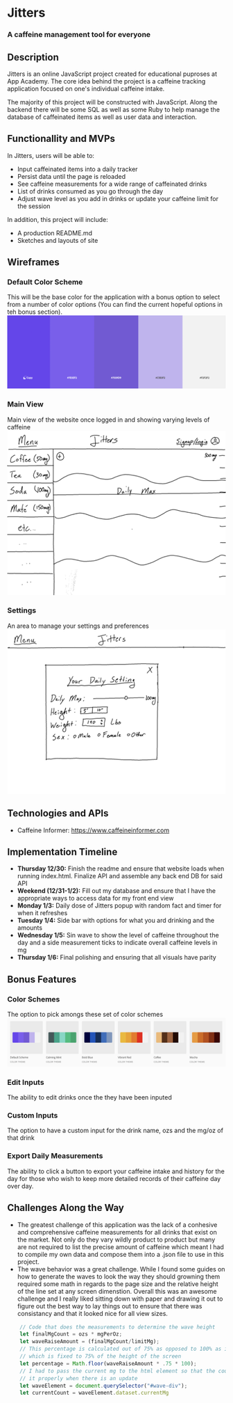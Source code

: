 # Jitters
### A caffeine management tool for everyone

## Description
Jitters is an online JavaScript project created for educational puproses at App Academy. The core idea behind the project is a caffeine tracking application focused on one's individual caffeine intake. 

The majority of this project will be constructed with JavaScript. Along the backend there will be some SQL as well as some Ruby to help manage the database of caffeinated items as well as user data and interaction.

## Functionallity and MVPs

In Jitters, users will be able to:

- Input caffeinated items into a daily tracker
- Persist data until the page is reloaded
- See caffeine measurements for a wide range of caffeinated drinks
- List of drinks consumed as you go through the day
- Adjust wave level as you add in drinks or update your caffeine limit for the session

In addition, this project will include: 

- A production README.md
- Sketches and layouts of site

## Wireframes

### Default Color Scheme
This will be the base color for the application with a bonus option to select from a number of color options (You can find the current hopeful options in teh bonus section).
![Default Color Scheme](./readme_images/default_colors.png)
### Main View
Main view of the website once logged in and showing varying levels of caffeine
![Main View Page](./readme_images/homepage.png)
### Settings
An area to manage your settings and preferences
![Setting Main View](./readme_images/settings.png)

## Technologies and APIs

- Caffeine Informer: https://www.caffeineinformer.com


## Implementation Timeline

- **Thursday 12/30:** Finish the readme and ensure that website loads when running index.html. Finalize API and assemble any back end DB for said API
- **Weekend (12/31-1/2):** Fill out my database and ensure that I have the appropriate ways to access data for my front end view
- **Monday 1/3:** Daily dose of Jitters popup with random fact and timer for when it refreshes
- **Tuesday 1/4:** Side bar with options for what you ard drinking and the amounts
- **Wednesday 1/5:** Sin wave to show the level of caffeine throughout the day and a side measurement ticks to indicate overall caffeine levels in mg
- **Thursday 1/6:** Final polishing and ensuring that all visuals have parity

## Bonus Features
### Color Schemes
The option to pick amongs these set of color schemes
![Current Color Scheme options](./readme_images/color_schemes.png)

### Edit Inputs
The ability to edit drinks once the they have been inputed

### Custom Inputs
The option to have a custom input for the drink name, ozs and the mg/oz of that drink

### Export Daily Measurements
The ability to click a button to export your caffeine intake and history for the day for those who wish to keep more detailed records of their caffeine day over day.

## Challenges Along the Way
- The greatest challenge of this application was the lack of a conhesive and comprehensive caffeine measurements for all drinks that exist on the market. Not only do they vary wildly product to product but many are not required to list the precise amount of caffeine which meant I had to compile my own data and compose them into a .json file to use in this project. 
- The wave behavior was a great challenge. While I found some guides on how to generate the waves to look the way they should growning them required some math in regards to the page size and the relative height of the line set at any screen dimenstion. Overall this was an awesome challenge and I really liked sitting down with paper and drawing it out to figure out the best way to lay things out to ensure that there was consistancy and that it looked nice for all view sizes. 
```js 
	// Code that does the measurements to determine the wave height
	let finalMgCount = ozs * mgPerOz;
	let waveRaiseAmount = (finalMgCount/limitMg);
	// This percentage is calculated out of 75% as opposed to 100% as it is off of the line
	// which is fixed to 75% of the height of the screen
	let percentage = Math.floor(waveRaiseAmount * .75 * 100);
	// I had to pass the current mg to the html element so that the counter element could read
	// it properly when there is an update
	let waveElement = document.querySelector("#wave-div");
	let currentCount = waveElement.dataset.currentMg
```
